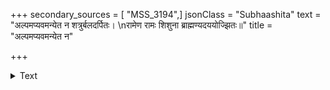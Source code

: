 +++
secondary_sources = [ "MSS_3194",]
jsonClass = "Subhaashita"
text = "अल्पमप्यवमन्येत न शत्रुर्बलदर्पितः।  \nरामेण रामः शिशुना ब्राह्मण्यदययोज्झितः॥"
title = "अल्पमप्यवमन्येत न"

+++

<details><summary>Text</summary>

अल्पमप्यवमन्येत न शत्रुर्बलदर्पितः।  
रामेण रामः शिशुना ब्राह्मण्यदययोज्झितः॥
</details>
